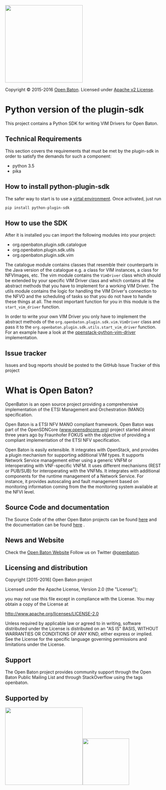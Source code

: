    <img src="https://raw.githubusercontent.com/openbaton/openbaton.github.io/master/images/openBaton.png" width="250"/>

  Copyright © 2015-2016 [Open Baton](http://openbaton.org).
  Licensed under [Apache v2 License](http://www.apache.org/licenses/LICENSE-2.0).

# Python version of the plugin-sdk
This project contains a Python SDK for writing VIM Drivers for Open Baton.

## Technical Requirements
This section covers the requirements that must be met by the plugin-sdk in order to satisfy the demands for such a component:

* python 3.5
* pika

## How to install python-plugin-sdk

The safer way to start is to use a [virtal environment](https://virtualenv.pypa.io/en/stable/). Once activated, just run

 ```bash
 pip install python-plugin-sdk
 ```

## How to use the SDK
After it is installed you can import the following modules into your project:

* org.openbaton.plugin.sdk.catalogue
* org.openbaton.plugin.sdk.utils
* org.openbaton.plugin.sdk.vim

The catalogue module contains classes that resemble their counterparts in the Java version of the catalogue e.g. a class for VIM instances, a class for NFVImages, etc.
The vim module contains the ```VimDriver``` class which should be extended by your specific VIM Driver class and which contains all the abstract methods that you have to implement for a working VIM Driver.
The utils module contains the logic for handling the VIM Driver's connection to the NFVO and the scheduling of tasks so that you do not have to handle these things at all. The most important function for you in this module is the ```start_vim_driver``` function.

In order to write your own VIM Driver you only have to implement the abstract methods of the ```org.openbaton.plugin.sdk.vim.VimDriver``` class and pass it to the ```org.openbaton.plugin.sdk.utils.start_vim_driver``` function. For an example have a look at the [openstack-python-vim-driver][openstack-python-vim-driver] implementation.

## Issue tracker

Issues and bug reports should be posted to the GitHub Issue Tracker of this project

# What is Open Baton?

OpenBaton is an open source project providing a comprehensive implementation of the ETSI Management and Orchestration (MANO) specification.

Open Baton is a ETSI NFV MANO compliant framework. Open Baton was part of the OpenSDNCore (www.opensdncore.org) project started almost three years ago by Fraunhofer FOKUS with the objective of providing a compliant implementation of the ETSI NFV specification.

Open Baton is easily extensible. It integrates with OpenStack, and provides a plugin mechanism for supporting additional VIM types. It supports Network Service management either using a generic VNFM or interoperating with VNF-specific VNFM. It uses different mechanisms (REST or PUB/SUB) for interoperating with the VNFMs. It integrates with additional components for the runtime management of a Network Service. For instance, it provides autoscaling and fault management based on monitoring information coming from the the monitoring system available at the NFVI level.

## Source Code and documentation

The Source Code of the other Open Baton projects can be found [here][openbaton-github] and the documentation can be found [here][openbaton-doc] .

## News and Website

Check the [Open Baton Website][openbaton]
Follow us on Twitter @[openbaton][openbaton-twitter].

## Licensing and distribution
Copyright [2015-2016] Open Baton project

Licensed under the Apache License, Version 2.0 (the "License");

you may not use this file except in compliance with the License.
You may obtain a copy of the License at

  http://www.apache.org/licenses/LICENSE-2.0

Unless required by applicable law or agreed to in writing, software
distributed under the License is distributed on an "AS IS" BASIS,
WITHOUT WARRANTIES OR CONDITIONS OF ANY KIND, either express or implied.
See the License for the specific language governing permissions and
limitations under the License.

## Support
The Open Baton project provides community support through the Open Baton Public Mailing List and through StackOverflow using the tags openbaton.

## Supported by
  <img src="https://raw.githubusercontent.com/openbaton/openbaton.github.io/master/images/fokus.png" width="250"/><img src="https://raw.githubusercontent.com/openbaton/openbaton.github.io/master/images/tu.png" width="150"/>

[fokus-logo]: https://raw.githubusercontent.com/openbaton/openbaton.github.io/master/images/fokus.png
[openbaton]: http://openbaton.org
[openbaton-doc]: http://openbaton.org/documentation
[openbaton-github]: http://github.org/openbaton
[openbaton-logo]: https://raw.githubusercontent.com/openbaton/openbaton.github.io/master/images/openBaton.png
[openbaton-mail]: mailto:users@openbaton.org
[openbaton-twitter]: https://twitter.com/openbaton
[tub-logo]: https://raw.githubusercontent.com/openbaton/openbaton.github.io/master/images/tu.png
[openstack-python-vim-driver]: https://github.com/openbaton/openstack-python-vim-driver